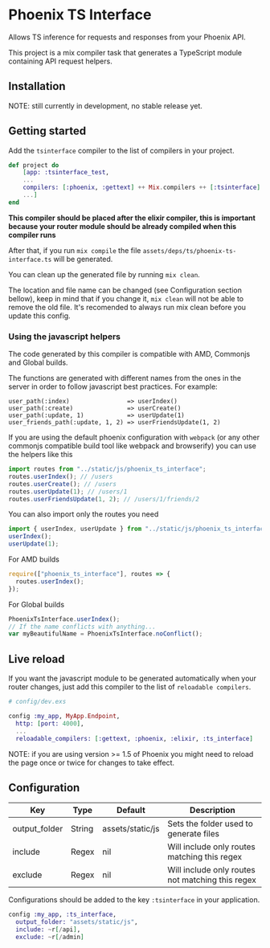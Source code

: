 # Phoenix TS Interface

Allows TS inference for requests and responses from your Phoenix API.

This project is a mix compiler task that generates a TypeScript module containing API request helpers.

## Installation

NOTE: still currently in development, no stable release yet.

## Getting started

Add the `tsinterface` compiler to the list of compilers in your project.

```elixir
def project do
    [app: :tsinterface_test,
    ...
    compilers: [:phoenix, :gettext] ++ Mix.compilers ++ [:tsinterface]
    ...]
end
```

**This compiler should be placed after the elixir compiler, this is important because your router module should be already compiled when this compiler runs**

After that, if you run `mix compile` the file `assets/deps/ts/phoenix-ts-interface.ts` will be generated.

You can clean up the generated file by running `mix clean`.

The location and file name can be changed (see Configuration section bellow), keep in mind that if you change it, `mix clean` will not be able to remove the old file. It's recomended to always run mix clean before you update this config.

### Using the javascript helpers

The code generated by this compiler is compatible with AMD, Commonjs and Global builds.

The functions are generated with different names from the ones in the server in order to follow javascript best practices. For example:

    user_path(:index)                => userIndex()
    user_path(:create)               => userCreate()
    user_path(:update, 1)            => userUpdate(1)
    user_friends_path(:update, 1, 2) => userFriendsUpdate(1, 2)

If you are using the default phoenix configuration with `webpack` (or any other commonjs compatible build tool like webpack and browserify) you can use the helpers like this

```javascript
import routes from "../static/js/phoenix_ts_interface";
routes.userIndex(); // /users
routes.userCreate(); // /users
routes.userUpdate(1); // /users/1
routes.userFriendsUpdate(1, 2); // /users/1/friends/2
```

You can also import only the routes you need

```javascript
import { userIndex, userUpdate } from "../static/js/phoenix_ts_interface";
userIndex();
userUpdate(1);
```

For AMD builds

```javascript
require(["phoenix_ts_interface"], routes => {
  routes.userIndex();
});
```

For Global builds

```javascript
PhoenixTsInterface.userIndex();
// If the name conflicts with anything...
var myBeautifulName = PhoenixTsInterface.noConflict();
```

## Live reload

If you want the javascript module to be generated automatically when your router changes, just add this compiler to the list of `reloadable compilers`.

```elixir
# config/dev.exs

config :my_app, MyApp.Endpoint,
  http: [port: 4000],
  ...
  reloadable_compilers: [:gettext, :phoenix, :elixir, :ts_interface]
```

NOTE: if you are using version >= 1.5 of Phoenix you might need to reload the page once or twice for
changes to take effect.

## Configuration

| Key           | Type   | Default          | Description                                      |
| ------------- | ------ | ---------------- | ------------------------------------------------ |
| output_folder | String | assets/static/js | Sets the folder used to generate files           |
| include       | Regex  | nil              | Will include only routes matching this regex     |
| exclude       | Regex  | nil              | Will include only routes not matching this regex |

Configurations should be added to the key `:tsinterface` in your application.

```elixir
config :my_app, :ts_interface,
  output_folder: "assets/static/js",
  include: ~r[/api],
  exclude: ~r[/admin]
```
